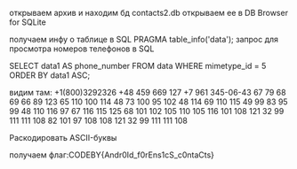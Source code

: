 открываем архив и находим бд contacts2.db
открываем ее в DB Browser for SQLite


получаем инфу о таблице в SQL
PRAGMA table_info('data');
запрос для просмотра номеров телефонов в SQL 

SELECT data1 AS phone_number
FROM data
WHERE mimetype_id = 5
ORDER BY data1 ASC;

видим там:
+1(800)3292326
+48 459 669 127
+7 961 345-06-43
67 79 68 69 66 89 123 65 110 100 114 48 73 100 95 102 48 114 69 110 115 49 99 83 95 99 48 110 116 97 67 116 115 125
68 101 102 105 110 105 116 101 108 121 32 99 111 111 108
82 101 97 108 108 121 32 99 111 111 108

Раскодировать ASCII-буквы 

получаем флаг:CODEBY{Andr0Id_f0rEns1cS_c0ntaCts}
